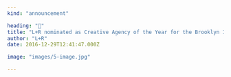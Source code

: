 ```yaml
---
kind: "announcement"

heading: "🍻"
title: "L+R nominated as Creative Agency of the Year for the Brooklyn Innovation Awards"
author: "L+R"
date: 2016-12-29T12:41:47.000Z

image: "images/5-image.jpg"

---
```


